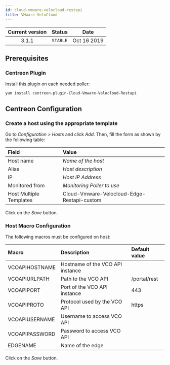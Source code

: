 ```yaml
---
id: cloud-vmware-velocloud-restapi
title: VMware VeloCloud
---
```


| Current version | Status | Date |
| :-: | :-: | :-: |
| 3.1.1 | `STABLE` | Oct 16 2019 |

## Prerequisites

### Centreon Plugin

Install this plugin on each needed poller:

``` shell
yum install centreon-plugin-Cloud-Vmware-Velocloud-Restapi
```

## Centreon Configuration

### Create a host using the appropriate template

Go to *Configuration \> Hosts* and click *Add*. Then, fill the form as shown by the following table:

| Field                   | Value                                      |
| :---------------------- | :----------------------------------------- |
| Host name               | *Name of the host*                         |
| Alias                   | *Host description*                         |
| IP                      | *Host IP Address*                          |
| Monitored from          | *Monitoring Poller to use*                 |
| Host Multiple Templates | Cloud-Vmware-Velocloud-Edge-Restapi-custom |

Click on the *Save* button.

### Host Macro Configuration

The following macros must be configured on host:

| Macro          | Description                      | Default value |
| :------------- | :------------------------------- | :------------ |
| VCOAPIHOSTNAME | Hostname of the VCO API instance |               |
| VCOAPIURLPATH  | Path to the VCO API              | /portal/rest  |
| VCOAPIPORT     | Port of the VCO API instance     | 443           |
| VCOAPIPROTO    | Protocol used by the VCO API     | https         |
| VCOAPIUSERNAME | Username to access VCO API       |               |
| VCOAPIPASSWORD | Password to access VCO API       |               |
| EDGENAME       | Name of the edge                 |               |

Click on the *Save* button.

